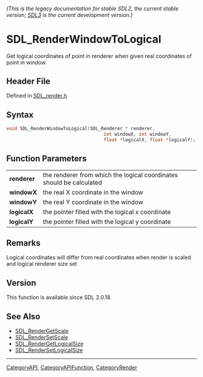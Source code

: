###### (This is the legacy documentation for stable SDL2, the current stable version; [SDL3](https://wiki.libsdl.org/SDL3/) is the current development version.)
# SDL_RenderWindowToLogical

Get logical coordinates of point in renderer when given real coordinates of point in window.

## Header File

Defined in [SDL_render.h](https://github.com/libsdl-org/SDL/blob/SDL2/include/SDL_render.h)

## Syntax

```c
void SDL_RenderWindowToLogical(SDL_Renderer * renderer, 
                                    int windowX, int windowY, 
                                    float *logicalX, float *logicalY);

```

## Function Parameters

|                  |                                                                      |
| ---------------- | -------------------------------------------------------------------- |
| **renderer**     | the renderer from which the logical coordinates should be calculated |
| **windowX**      | the real X coordinate in the window                                  |
| **windowY**      | the real Y coordinate in the window                                  |
| **logicalX**     | the pointer filled with the logical x coordinate                     |
| **logicalY**     | the pointer filled with the logical y coordinate                     |

## Remarks

Logical coordinates will differ from real coordinates when render is scaled
and logical renderer size set

## Version

This function is available since SDL 2.0.18.

## See Also

- [SDL_RenderGetScale](SDL_RenderGetScale)
- [SDL_RenderSetScale](SDL_RenderSetScale)
- [SDL_RenderGetLogicalSize](SDL_RenderGetLogicalSize)
- [SDL_RenderSetLogicalSize](SDL_RenderSetLogicalSize)

----
[CategoryAPI](CategoryAPI), [CategoryAPIFunction](CategoryAPIFunction), [CategoryRender](CategoryRender)

